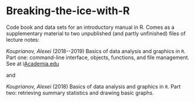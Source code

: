 # Breaking-the-ice-with-R
Code book and data sets for an introductory manual in R. Comes as a supplementary material to two unpublished (and partly unfinished) files of lecture notes:

_Kouprianov, Alexei_ (2018--2019) Basics of data analysis and graphics in `R`. Part one: command-line interface, objects, functions, and file management. See at i[Academia.edu](https://www.academia.edu/35756044/Basics_of_data_analysis_and_graphics_in_R_Part_one_command-line_interface_objects_functions_and_file_management)

and 

_Kouprianov, Alexei_ (2018) Basics of data analysis and graphics in `R`. Part two: retrieving summary statistics and drawing basic graphs.
